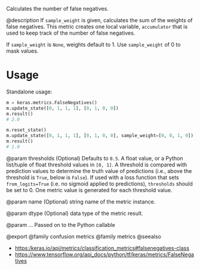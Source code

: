 Calculates the number of false negatives.

@description
If `sample_weight` is given, calculates the sum of the weights of
false negatives. This metric creates one local variable, `accumulator`
that is used to keep track of the number of false negatives.

If `sample_weight` is `None`, weights default to 1.
Use `sample_weight` of 0 to mask values.

# Usage
Standalone usage:

```python
m = keras.metrics.FalseNegatives()
m.update_state([0, 1, 1, 1], [0, 1, 0, 0])
m.result()
# 2.0
```

```python
m.reset_state()
m.update_state([0, 1, 1, 1], [0, 1, 0, 0], sample_weight=[0, 0, 1, 0])
m.result()
# 1.0
```

@param thresholds
(Optional) Defaults to `0.5`. A float value, or a Python
list/tuple of float threshold values in `[0, 1]`. A threshold is
compared with prediction values to determine the truth value of
predictions (i.e., above the threshold is `True`, below is `False`).
If used with a loss function that sets `from_logits=True` (i.e. no
sigmoid applied to predictions), `thresholds` should be set to 0.
One metric value is generated for each threshold value.

@param name
(Optional) string name of the metric instance.

@param dtype
(Optional) data type of the metric result.

@param ...
Passed on to the Python callable

@export
@family confusion metrics
@family metrics
@seealso
+ <https:/keras.io/api/metrics/classification_metrics#falsenegatives-class>
+ <https://www.tensorflow.org/api_docs/python/tf/keras/metrics/FalseNegatives>
